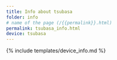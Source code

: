```yaml
---
title: Info about tsubasa
folder: info
# name of the page (/{{permalink}}.html)
permalink: tsubasa_info.html
device: tsubasa
---
```

{% include templates/device_info.md %}
